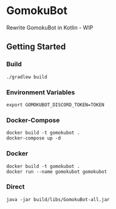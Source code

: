 # GomokuBot

Rewrite GomokuBot in Kotlin - WIP

## Getting Started

### Build

```shell
./gradlew build
```

### Environment Variables
```shell
export GOMOKUBOT_DISCORD_TOKEN=TOKEN
```

### Docker-Compose

```shell
docker build -t gomokubot .
docker-compose up -d
```

### Docker

```shell
docker build -t gomokubot .
docker run --name gomokubot gomokubot
```

### Direct

```shell
java -jar build/libs/GomokuBot-all.jar
```
